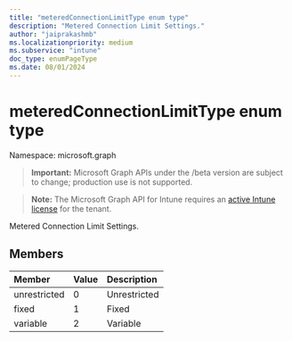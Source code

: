 ```yaml
---
title: "meteredConnectionLimitType enum type"
description: "Metered Connection Limit Settings."
author: "jaiprakashmb"
ms.localizationpriority: medium
ms.subservice: "intune"
doc_type: enumPageType
ms.date: 08/01/2024
---
```


# meteredConnectionLimitType enum type

Namespace: microsoft.graph

> **Important:** Microsoft Graph APIs under the /beta version are subject to change; production use is not supported.

> **Note:** The Microsoft Graph API for Intune requires an [active Intune license](https://go.microsoft.com/fwlink/?linkid=839381) for the tenant.

Metered Connection Limit Settings.

## Members
|Member|Value|Description|
|:---|:---|:---|
|unrestricted|0|Unrestricted|
|fixed|1|Fixed|
|variable|2|Variable|
